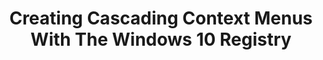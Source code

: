 ---
layout: post
title: Creating Cascading Context Menus With The Windows 10 Registry
summary: Manually, that is
featured-img: medium_context_menus
categories: Operating-Systems
type: post
---